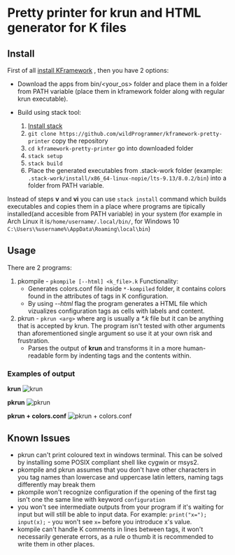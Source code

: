 # Pretty printer for krun and HTML generator for K files

## Install

First of all [install KFramework](https://profs.info.uaic.ro/~arusoaie.andrei/lectures/PLP/2017/week1/lab1.html)
, then you have 2 options:
* Download the apps from bin/<your_os> folder and place them in a folder from PATH variable (place them in kframework folder along with regular krun executable).

* Build using stack tool: 
     1. [Install stack](https://docs.haskellstack.org/en/stable/README/#how-to-install)
     2. ```git clone https://github.com/wildProgrammer/kframework-pretty-printer``` copy the repository
     3. ```cd kframework-pretty-printer``` go into downloaded folder
     4. ```stack setup```
     5. ```stack build``` 
     6. Place the generated executables from .stack-work folder (example: ```.stack-work/install/x86_64-linux-nopie/lts-9.13/8.0.2/bin```) into a folder from PATH variable.

 Instead of steps **v** and **vi** you can use ```stack install``` command which builds executables and copies them in a place where programs are tipically installed(and accesible from PATH variable) in your system (for example in Arch Linux it is```/home/username/.local/bin/```, for Windows 10 ```C:\Users\%username%\AppData\Roaming\local\bin```)


## Usage

There are 2 programs:
1. pkompile - ```pkompile [--html] <k_file>.k```
Functionality: 
     * Generates colors.conf file inside ```*-kompiled``` folder, it contains colors found in the attributes of tags in K configuration.
     * By using *--html* flag the program generates a HTML file which vizualizes configuration tags as cells with labels and content.
2. pkrun - ```pkrun <arg>``` where arg is usually a *\*.k* file but it can be anything that is accepted by krun. The program isn't tested with other arguments than aforementioned single argument so use it at your own risk and frustration.
     * Parses the output of **krun** and transforms it in a more human-readable form by indenting tags and the contents within.

### Examples of output

**krun**
![krun](https://s33.postimg.org/nk90u7vi3/krun.png)

**pkrun**
![pkrun](https://s33.postimg.org/m57g5ipa3/pkrun_coloured.png)

**pkrun + colors.conf**
![pkrun + colors.conf](https://s33.postimg.org/xitzg4rwr/pkrun_default.png)

## Known Issues

- pkrun can't print coloured text in windows terminal. This can be solved by installing some POSIX compliant shell like cygwin or msys2.
- pkompile and pkrun assumes that you don't have other characters in you tag names than lowercase and uppercase latin letters, naming tags differently may break them
- pkompile won't recognize configuration if the opening of the first tag isn't one the same line with keyword ```configuration```
- you won't see intermediate outputs from your program if it's waiting for input but will still be able to input data. For example: 
```print("x="); input(x);``` - you won't see ```x=``` before you introduce x's value.
- kompile can't handle K comments in lines between tags, it won't necessarily generate errors, as a rule o thumb it is recommended to write them in other places.  
